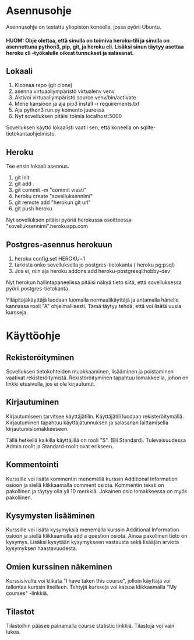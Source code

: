 # Asennusohje

Asennusohje on testattu yliopiston koneella, jossa pyörii Ubuntu. 

#### HUOM: Ohje olettaa, että sinulla on toimiva heroku-tili ja sinulla on asennettuna python3, pip, git, ja heroku cli. Lisäksi sinun täytyy asettaa heroku cli -työkalulle oikeat tunnukset ja salasanat.

## Lokaali
1. Kloonaa repo (git clone)
3. asenna virtuaaliympäristö virtualenv venv 
4. Aktivoi virtuaaliympäristö source venv/bin/activate
2. Mene kansioon ja aja pip3 install -r requirements.txt
3. Aja python3 run.py komento juuressa 
4. Nyt sovelluksen pitäisi toimia localhost:5000

Sovelluksen käyttö lokaalisti vaatii sen, että koneella on sqlite-tietokantaohjelmisto.

## Heroku 
Tee ensin lokaali asennus.
1. git init
2. git add .
3. git commit -m "commit viesti"
4. heroku create "sovelluksennimi"
5. git remote add "herokun git url"
6. git push heroku   

Nyt sovelluksen pitäisi pyöriä herokussa osoitteessa "sovelluksennimi".herokuapp.com

## Postgres-asennus herokuun

1.  heroku config:set HEROKU=1
2.  tarkista onko sovelluksella jo postgres-tietokanta ( heroku pg:psql)
3.  Jos ei, niin aja heroku addons:add heroku-postgresql:hobby-dev

Nyt herokun hallintapaneelissa pitäisi näkyä tieto siitä, että sovelluksessa pyörii postgres-tietokanta. 
  

Ylläpitäjäkäyttäjä luodaan luomalla normaalikäyttäjä ja antamalla hänelle kannassa rooli "A" ohjelmallisesti. Tämä täytyy tehdä, että voi lisätä uusia kursseja.

# Käyttöohje

## Rekisteröityminen

Sovelluksen tietokohteiden muokkaaminen, lisääminen ja poistaminen vaativat rekisteröitymistä. Rekistöröityminen tapahtuu lomakkeella, johon on linkki etusivulla, jos ei ole kirjautunut.

## Kirjautuminen

Kirjautumiseen tarvitsee käyttäjätilin. Käyttäjätili luodaan rekisteröitymällä. Kirjautuminen tapahtuu käyttäjätunnuksen ja salasanan laittamisella kirjautumislomakkeeseen.

Tällä hetkellä kaikilla käyttäjillä on rooli "S". (Eli Standard). Tulevaisuudessa Admin roolit ja Standard-roolit ovat erikseen. 

## Kommentointi

Kurssille voi lisätä kommentin menemällä kurssin Additional Information osioon ja siellä klikkaamalla comment osiota. Kommentin teksti on pakollinen ja täytyy olla yli 10 merkkiä. Jokainen osio lomakkeessa on myös pakollinen.

## Kysymysten lisääminen

Kurssille voi lisätä kysymyksiä menemällä kurssin Additional Information osioon ja siellä klikkaamalla add a question osiota. Ainoa pakollinen tieto on kysymys. Lisäksi kysytään kysymykseen vastausta sekä lisääjän arviota kysymyksen haastavuudesta.

## Omien kurssinen näkeminen

Kurssisivulta voi klikata "I have taken this course", jolloin käyttäjä voi tallentaa kurssin itselleen. Tehtyjä kursseja voi katsoa
klikkaamalla "My courses" -linkkiä.

## Tilastot

Tilastoihin pääsee painamalla course statistic linkkiä. Tilastoja voi vain lukea.
